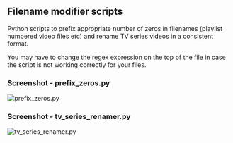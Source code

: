 ## Filename modifier scripts

Python scripts to prefix appropriate number of zeros in filenames (playlist numbered video files etc) and rename TV series videos in a consistent format.  

You may have to change the regex expression on the top of the file in case the script is not working correctly for your files.  

### Screenshot - prefix_zeros.py
![prefix_zeros.py](https://docs.google.com/uc?id=0Byz7IT6HpkQ0MFJ1SVNtbV9QY1U)  

### Screenshot - tv_series_renamer.py
![tv_series_renamer.py](https://docs.google.com/uc?id=0Byz7IT6HpkQ0aENXbXBiVUJucFk)
